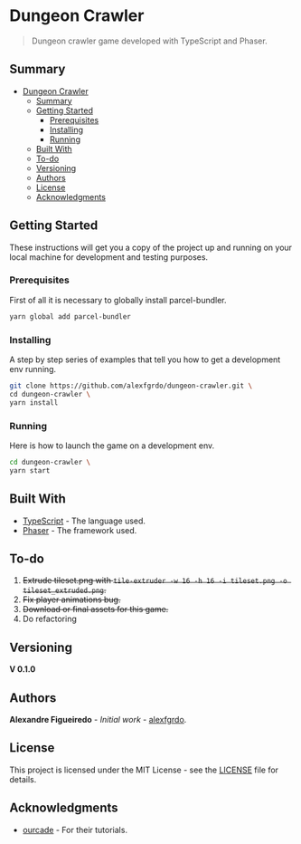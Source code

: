 # Dungeon Crawler

> Dungeon crawler game developed with TypeScript and Phaser.

## Summary

- [Dungeon Crawler](#dungeon-crawler)
  - [Summary](#summary)
  - [Getting Started](#getting-started)
    - [Prerequisites](#prerequisites)
    - [Installing](#installing)
    - [Running](#running)
  - [Built With](#built-with)
  - [To-do](#to-do)
  - [Versioning](#versioning)
  - [Authors](#authors)
  - [License](#license)
  - [Acknowledgments](#acknowledgments)

## Getting Started

These instructions will get you a copy of the project up and running on your local machine for development and testing purposes.

### Prerequisites

First of all it is necessary to globally install parcel-bundler.

```sh
yarn global add parcel-bundler
```

### Installing

A step by step series of examples that tell you how to get a development env running.

```sh
git clone https://github.com/alexfgrdo/dungeon-crawler.git \
cd dungeon-crawler \
yarn install
```

### Running

Here is how to launch the game on a development env.

```sh
cd dungeon-crawler \
yarn start
```

## Built With

- [TypeScript](https://github.com/microsoft/TypeScript) - The language used.
- [Phaser](https://github.com/photonstorm/phaser) - The framework used.

## To-do

1. ~~Extrude tileset.png with `tile-extruder -w 16 -h 16 -i tileset.png -o tileset_extruded.png`.~~
2. ~~Fix player animations bug.~~
3. ~~Download or final assets for this game.~~
4. Do refactoring

## Versioning

**V 0.1.0**

## Authors

**Alexandre Figueiredo** - _Initial work_ - [alexfgrdo](https://github.com/alexfgrdo).

## License

This project is licensed under the MIT License - see the [LICENSE](LICENSE) file for details.

## Acknowledgments

- [ourcade](https://github.com/ourcade) - For their tutorials.
